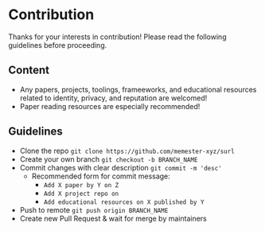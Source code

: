 # Contribution
Thanks for your interests in contribution! Please read the following guidelines before proceeding.
## Content
- Any papers, projects, toolings, frameeworks, and educational resources related to identity, privacy, and reputation are welcomed! 
- Paper reading resources are especially recommended!
## Guidelines
- Clone the repo `git clone https://github.com/memester-xyz/surl`
- Create your own branch `git checkout -b BRANCH_NAME`
- Commit changes with clear description `git commit -m 'desc'`
  - Recommended form for commit message: 
    - `Add X paper by Y on Z`
    - `Add X project repo on`
    - `Add educational resources on X published by Y`
- Push to remote `git push origin BRANCH_NAME`
- Create new Pull Request & wait for merge by maintainers
